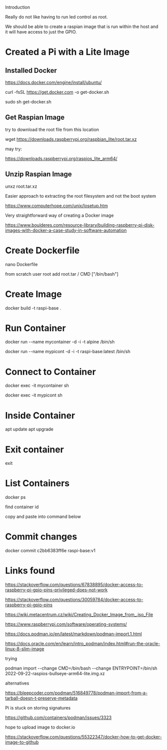 Introduction

Really do not like having to run led control as root.

We should be able to create a raspian image that is run within the host and it will have access to just the GPIO.

# Created a Pi with a Lite Image

## Installed Docker

https://docs.docker.com/engine/install/ubuntu/

curl -fsSL https://get.docker.com -o get-docker.sh

sudo sh get-docker.sh

## Get Raspian Image

try to download the root file from this location

wget https://downloads.raspberrypi.org/raspbian_lite/root.tar.xz

may try:

https://downloads.raspberrypi.org/raspios_lite_arm64/

## Unzip Raspian Image

unxz root.tar.xz


Easier approach to extracting the root filesystem and not the boot system

https://www.computerhope.com/unix/losetup.htm

Very straightforward way of creating a Docker image

https://www.boulderes.com/resource-library/building-raspberry-pi-disk-images-with-docker-a-case-study-in-software-automation

# Create Dockerfile

nano Dockerfile

from scratch
user root
add root.tar /
CMD ["/bin/bash"]


# Create Image

docker build -t raspi-base .

# Run Container

docker run --name mycontainer -d -i -t alpine /bin/sh

docker run --name mypicont -d -i -t raspi-base:latest /bin/sh

# Connect to Container

docker exec -it mycontainer sh

docker exec -it mypicont sh


# Inside Container

apt update
apt upgrade

# Exit container

exit

# List Containers

docker ps

find container id

copy and paste into command below

# Commit changes

docker commit c2bb6383ff6e raspi-base:v1

# Links found

https://stackoverflow.com/questions/67838895/docker-access-to-raspberry-pi-gpio-pins-privileged-does-not-work

https://stackoverflow.com/questions/30059784/docker-access-to-raspberry-pi-gpio-pins

https://wiki.metacentrum.cz/wiki/Creating_Docker_Image_from_.iso_File

https://www.raspberrypi.com/software/operating-systems/

https://docs.podman.io/en/latest/markdown/podman-import.1.html

https://docs.oracle.com/en/learn/intro_podman/index.html#run-the-oracle-linux-8-slim-image

trying

podman import --change CMD=/bin/bash --change ENTRYPOINT=/bin/sh 2022-09-22-raspios-bullseye-arm64-lite.img.xz

alternatives

https://bleepcoder.com/podman/516849778/podman-import-from-a-tarball-doesn-t-preserve-metadata


Pi is stuck on storing signatures

https://github.com/containers/podman/issues/3323

hope to upload image to docker.io

https://stackoverflow.com/questions/55322347/docker-how-to-get-docker-image-to-github

